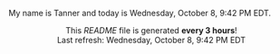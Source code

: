 My name is Tanner and today is Wednesday, October 8, 9:42 PM EDT.

<p align="center">This <i>README</i> file is generated <b>every 3 hours</b>!</br>Last refresh: Wednesday, October 8, 9:42 PM EDT<br /></p>
